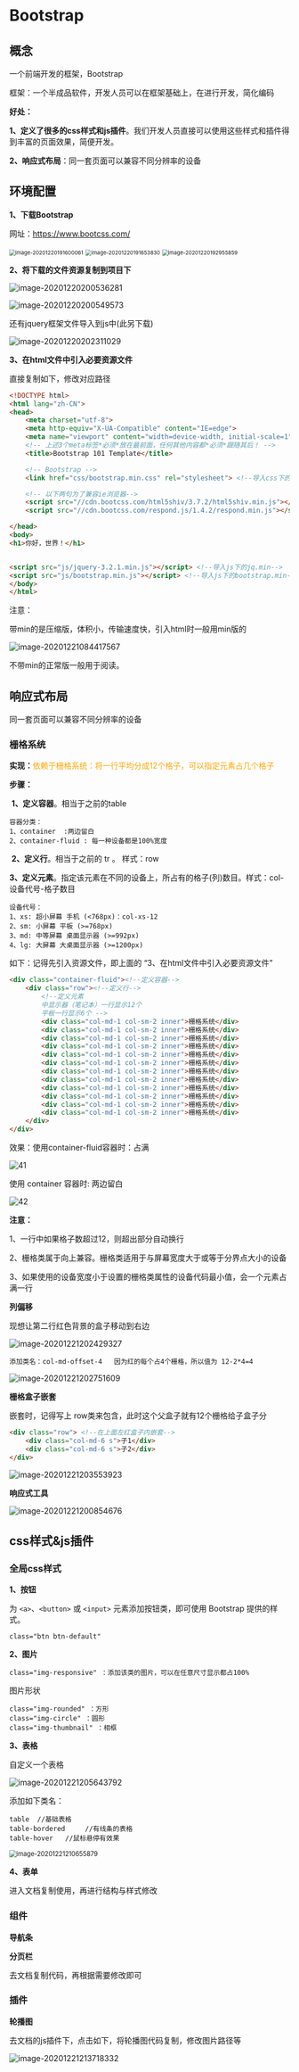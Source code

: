 # Bootstrap

## 概念

一个前端开发的框架，Bootstrap

框架：一个半成品软件，开发人员可以在框架基础上，在进行开发，简化编码

**好处：**

​	**1、定义了很多的css样式和js插件**。我们开发人员直接可以使用这些样式和插件得到丰富的页面效果，简便开发。

​	**2、响应式布局**：同一套页面可以兼容不同分辨率的设备



##  环境配置

**1、下载Bootstrap**

网址：https://www.bootcss.com/

<img src="https://gitee.com/panqiyi/pqimg/raw/master/20201220191600.png" alt="image-20201220191600061" style="zoom: 67%;" />

<img src="C:\Users\panqiyi\AppData\Roaming\Typora\typora-user-images\image-20201220191653830.png" alt="image-20201220191653830" style="zoom:67%;" />

<img src="https://gitee.com/panqiyi/pqimg/raw/master/20201220192955.png" alt="image-20201220192955859" style="zoom:67%;" />

**2、将下载的文件资源复制到项目下**

![image-20201220200536281](https://gitee.com/panqiyi/pqimg/raw/master/20201220200536.png)

![image-20201220200549573](https://gitee.com/panqiyi/pqimg/raw/master/20201220200549.png)

还有jquery框架文件导入到js中(此另下载)

![image-20201220202311029](https://gitee.com/panqiyi/pqimg/raw/master/20201220202311.png)

**3、在html文件中引入必要资源文件**

直接复制如下，修改对应路径

```html
<!DOCTYPE html>
<html lang="zh-CN">
<head>
    <meta charset="utf-8">
    <meta http-equiv="X-UA-Compatible" content="IE=edge">
    <meta name="viewport" content="width=device-width, initial-scale=1">
    <!-- 上述3个meta标签*必须*放在最前面，任何其他内容都*必须*跟随其后！ -->
    <title>Bootstrap 101 Template</title>

    <!-- Bootstrap -->
    <link href="css/bootstrap.min.css" rel="stylesheet"> <!--导入css下的bootstrap.min-->

    <!-- 以下两句为了兼容ie浏览器-->
    <script src="//cdn.bootcss.com/html5shiv/3.7.2/html5shiv.min.js"></script>
    <script src="//cdn.bootcss.com/respond.js/1.4.2/respond.min.js"></script>

</head>
<body>
<h1>你好，世界！</h1>


<script src="js/jquery-3.2.1.min.js"></script> <!--导入js下的jq.min-->
<script src="js/bootstrap.min.js"></script> <!--导入js下的bootstrap.min-->
</body>
</html>
```

注意：

带min的是压缩版，体积小，传输速度快，引入html时一般用min版的

![image-20201221084417567](https://gitee.com/panqiyi/pqimg/raw/master/20201221084417.png)

不带min的正常版一般用于阅读。



## 响应式布局

同一套页面可以兼容不同分辨率的设备

### 栅格系统

**实现：**<font color=orange>依赖于栅格系统：将一行平均分成12个格子，可以指定元素占几个格子</font>

**步骤：**

​	**1、定义容器**。相当于之前的table

```
容器分类：
1、container  :两边留白
2、container-fluid : 每一种设备都是100%宽度
```

​	**2、定义行**。相当于之前的 tr 。 样式：row

​	**3、定义元素**。指定该元素在不同的设备上，所占有的格子(列)数目。样式：col-设备代号-格子数目

```
设备代号：
1、xs: 超小屏幕 手机 (<768px)：col-xs-12
2、sm: 小屏幕 平板 (>=768px)
3、md: 中等屏幕 桌面显示器 (>=992px)
4、lg: 大屏幕 大桌面显示器 (>=1200px)
```

如下：记得先引入资源文件，即上面的  “3、在html文件中引入必要资源文件”

```html
<div class="container-fluid"><!--定义容器-->
    <div class="row"><!--定义行-->
        <!--定义元素
        中显示器（笔记本）一行显示12个
        平板一行显示6个 -->
        <div class="col-md-1 col-sm-2 inner">栅格系统</div>
        <div class="col-md-1 col-sm-2 inner">栅格系统</div>
        <div class="col-md-1 col-sm-2 inner">栅格系统</div>
        <div class="col-md-1 col-sm-2 inner">栅格系统</div>
        <div class="col-md-1 col-sm-2 inner">栅格系统</div>
        <div class="col-md-1 col-sm-2 inner">栅格系统</div>
        <div class="col-md-1 col-sm-2 inner">栅格系统</div>
        <div class="col-md-1 col-sm-2 inner">栅格系统</div>
        <div class="col-md-1 col-sm-2 inner">栅格系统</div>
        <div class="col-md-1 col-sm-2 inner">栅格系统</div>
        <div class="col-md-1 col-sm-2 inner">栅格系统</div>
        <div class="col-md-1 col-sm-2 inner">栅格系统</div>
    </div>
</div>
```

效果：使用container-fluid容器时：占满

![41](https://gitee.com/panqiyi/pqimg/raw/master/20201221151024.gif)

使用 container 容器时: 两边留白

![42](https://gitee.com/panqiyi/pqimg/raw/master/20201221151322.gif)

**注意：**

1、一行中如果格子数超过12，则超出部分自动换行

2、栅格类属于向上兼容。栅格类适用于与屏幕宽度大于或等于分界点大小的设备

3、如果使用的设备宽度小于设置的栅格类属性的设备代码最小值，会一个元素占满一行

**列偏移**

现想让第二行红色背景的盒子移动到右边

![image-20201221202429327](https://gitee.com/panqiyi/pqimg/raw/master/20201221202429.png)

```
添加类名：col-md-offset-4   因为红的每个占4个栅格，所以值为 12-2*4=4
```

![image-20201221202751609](https://gitee.com/panqiyi/pqimg/raw/master/20201221202751.png)

**栅格盒子嵌套**

嵌套时，记得写上 row类来包含，此时这个父盒子就有12个栅格给子盒子分

```html
<div class="row"> <!--在上面左红盒子内嵌套-->
    <div class="col-md-6 s">子1</div>
    <div class="col-md-6 s">子2</div>
</div>
```

![image-20201221203553923](https://gitee.com/panqiyi/pqimg/raw/master/20201221203553.png)

**响应式工具**

![image-20201221200854676](https://gitee.com/panqiyi/pqimg/raw/master/20201221200854.png)



## css样式&js插件

### 全局css样式

**1、按钮**

为 `<a>`、`<button>` 或 `<input>` 元素添加按钮类，即可使用 Bootstrap 提供的样式。

```
class="btn btn-default"
```

**2、图片**

```
class="img-responsive" ：添加该类的图片，可以在任意尺寸显示都占100%
```

图片形状

```
class="img-rounded" ：方形
class="img-circle" ：圆形
class="img-thumbnail" ：相框
```



**3、表格**

自定义一个表格

![image-20201221205643792](https://gitee.com/panqiyi/pqimg/raw/master/20201221205643.png)

添加如下类名：

```
table  //基础表格
table-bordered     //有线条的表格
table-hover   //鼠标悬停有效果
```

<img src="https://gitee.com/panqiyi/pqimg/raw/master/20201221210655.png" alt="image-20201221210655879" style="zoom:80%;" />

**4、表单**

进入文档复制使用，再进行结构与样式修改

### 组件

**导航条**

**分页栏**

去文档复制代码，再根据需要修改即可

### 插件

**轮播图**

去文档的js插件下，点击如下，将轮播图代码复制，修改图片路径等

![image-20201221213718332](https://gitee.com/panqiyi/pqimg/raw/master/20201221213718.png)

